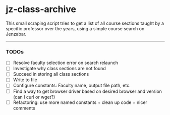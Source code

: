 # jz-class-archive

This small scraping script tries to get a list of all course sections taught by a specific professor over the years, using a simple course search on Jenzabar.

------------------------------
### TODOs
- [ ] Resolve faculty selection error on search relaunch
- [ ] Investigate why class sections are not found
- [ ] Succeed in storing all class sections
- [ ] Write to file
- [ ] Configure constants: Faculty name, output file path, etc.
- [ ] Find a way to get browser driver based on desired browser and version (can I curl or wget?)
- [ ] Refactoring: use more named constants + clean up code + nicer comments
